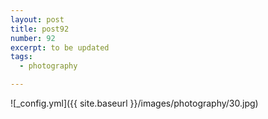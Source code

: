 ```yaml
---
layout: post
title: post92
number: 92
excerpt: to be updated
tags:
  - photography

---
```


![_config.yml]({{ site.baseurl }}/images/photography/30.jpg)
